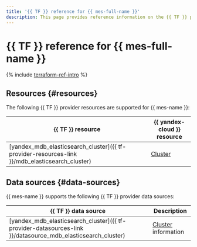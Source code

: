 ```yaml
---
title: '{{ TF }} reference for {{ mes-full-name }}'
description: This page provides reference information on the {{ TF }} provider resources and data sources supported for {{ mes-name }}.
---
```


# {{ TF }} reference for {{ mes-full-name }}

{% include [terraform-ref-intro](../_includes/terraform-ref-intro.md) %}

## Resources {#resources}

The following {{ TF }} provider resources are supported for {{ mes-name }}:

| **{{ TF }} resource** | **{{ yandex-cloud }} resource** |
| --- | --- |
| [yandex_mdb_elasticsearch_cluster]({{ tf-provider-resources-link }}/mdb_elasticsearch_cluster) | [Cluster](./concepts/index.md) |

## Data sources {#data-sources}

{{ mes-name }} supports the following {{ TF }} provider data sources:

| **{{ TF }} data source** | **Description** |
| --- | --- |
| [yandex_mdb_elasticsearch_cluster]({{ tf-provider-datasources-link }}/datasource_mdb_elasticsearch_cluster) | [Cluster](./concepts/index.md) information |